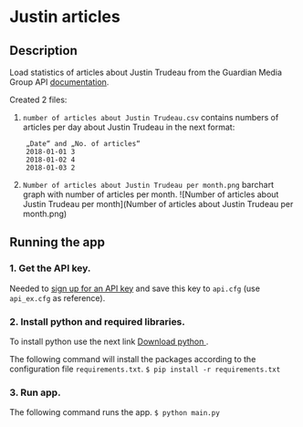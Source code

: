 # Justin articles
## Description
Load statistics of articles about Justin Trudeau from the Guardian Media Group API [documentation](http://open-platform.theguardian.com/documentation/). 

Created 2 files:
1. `number of articles about Justin Trudeau.csv` contains numbers of articles per day about Justin Trudeau in the next format:
```
    „Date“ and „No. of articles“
    2018-01-01 3
    2018-01-02 4
    2018-01-03 2
```
2. `Number of articles about Justin Trudeau per month.png` barchart graph with number of articles per month.
![Number of articles about Justin Trudeau per month](Number of articles about Justin Trudeau per month.png)

## Running the app

### 1. Get the API key.
 Needed to [sign up for an API key](https://open-platform.theguardian.com/access/) and save this key to `api.cfg` (use `api_ex.cfg` as reference).
 
 ### 2. Install python and required libraries. 

To install python use the next link [Download python ](https://www.python.org/downloads/).

The following command will install the packages according to the configuration file `requirements.txt`.
`$ pip install -r requirements.txt`

 ### 3. Run app.
 The following command runs the app.
 `$ python main.py`